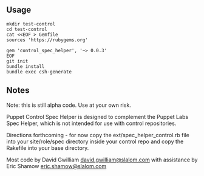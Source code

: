 Usage
-----

```
mkdir test-control
cd test-control
cat <<EOF > Gemfile
sources 'https://rubygems.org'

gem 'control_spec_helper', '~> 0.0.3'
EOF
git init
bundle install
bundle exec csh-generate
```


Notes
----

Note: this is still alpha code. Use at your own risk.

Puppet Control Spec Helper is designed to complement the Puppet Labs Spec Helper, which is
not intended for use with control repositories.

Directions forthcoming - for now copy the ext/spec_helper_control.rb file into your site/role/spec directory inside your control repo
and copy the Rakefile into your base directory.

Most code by David Gwilliam <david.gwilliam@slalom.com> with assistance by Eric Shamow <eric.shamow@slalom.com>
